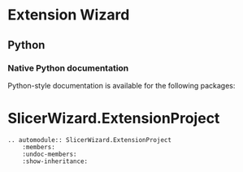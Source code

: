 # Extension Wizard

## Python

### Native Python documentation

Python-style documentation is available for the following packages:

# SlicerWizard.ExtensionProject

```{eval-rst}
.. automodule:: SlicerWizard.ExtensionProject
    :members:
    :undoc-members:
    :show-inheritance:
```

